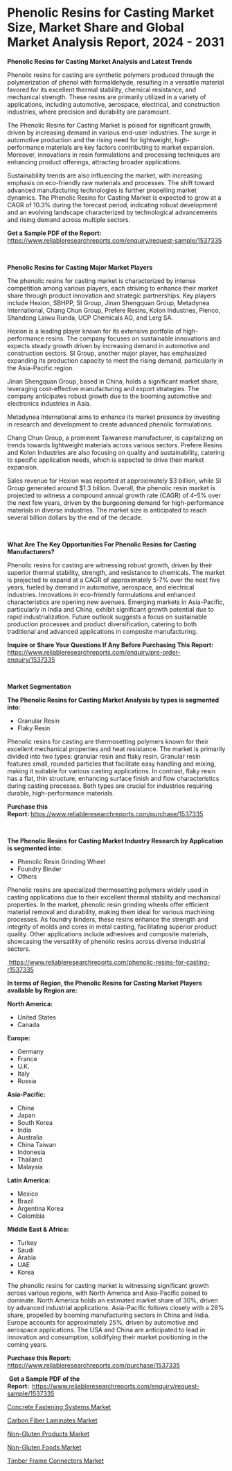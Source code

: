 <p><h1>Phenolic Resins for Casting Market Size, Market Share and Global Market Analysis Report, 2024 - 2031</h1></p><p><strong>Phenolic Resins for Casting Market Analysis and Latest Trends</strong></p>
<p><p>Phenolic resins for casting are synthetic polymers produced through the polymerization of phenol with formaldehyde, resulting in a versatile material favored for its excellent thermal stability, chemical resistance, and mechanical strength. These resins are primarily utilized in a variety of applications, including automotive, aerospace, electrical, and construction industries, where precision and durability are paramount.</p><p>The Phenolic Resins for Casting Market is poised for significant growth, driven by increasing demand in various end-user industries. The surge in automotive production and the rising need for lightweight, high-performance materials are key factors contributing to market expansion. Moreover, innovations in resin formulations and processing techniques are enhancing product offerings, attracting broader applications.</p><p>Sustainability trends are also influencing the market, with increasing emphasis on eco-friendly raw materials and processes. The shift toward advanced manufacturing technologies is further propelling market dynamics. The Phenolic Resins for Casting Market is expected to grow at a CAGR of 10.3% during the forecast period, indicating robust development and an evolving landscape characterized by technological advancements and rising demand across multiple sectors.</p></p>
<p><strong>Get a Sample PDF of the Report:&nbsp;</strong> <a href="https://www.reliableresearchreports.com/enquiry/request-sample/1537335?utm_campaign=114&utm_medium=2&utm_source=Github&utm_content=ia&utm_term=10122024&utm_id=phenolic-resins-for-casting">https://www.reliableresearchreports.com/enquiry/request-sample/1537335</a></p>
<p>&nbsp;</p>
<p><strong>Phenolic Resins for Casting Major Market Players</strong></p>
<p><p>The phenolic resins for casting market is characterized by intense competition among various players, each striving to enhance their market share through product innovation and strategic partnerships. Key players include Hexion, SBHPP, SI Group, Jinan Shengquan Group, Metadynea International, Chang Chun Group, Prefere Resins, Kolon Industries, Plenco, Shandong Laiwu Runda, UCP Chemicals AG, and Lerg SA.</p><p>Hexion is a leading player known for its extensive portfolio of high-performance resins. The company focuses on sustainable innovations and expects steady growth driven by increasing demand in automotive and construction sectors. SI Group, another major player, has emphasized expanding its production capacity to meet the rising demand, particularly in the Asia-Pacific region.</p><p>Jinan Shengquan Group, based in China, holds a significant market share, leveraging cost-effective manufacturing and export strategies. The company anticipates robust growth due to the booming automotive and electronics industries in Asia.</p><p>Metadynea International aims to enhance its market presence by investing in research and development to create advanced phenolic formulations. </p><p>Chang Chun Group, a prominent Taiwanese manufacturer, is capitalizing on trends towards lightweight materials across various sectors. Prefere Resins and Kolon Industries are also focusing on quality and sustainability, catering to specific application needs, which is expected to drive their market expansion.</p><p>Sales revenue for Hexion was reported at approximately $3 billion, while SI Group generated around $1.3 billion. Overall, the phenolic resin market is projected to witness a compound annual growth rate (CAGR) of 4–5% over the next few years, driven by the burgeoning demand for high-performance materials in diverse industries. The market size is anticipated to reach several billion dollars by the end of the decade.</p></p>
<p>&nbsp;</p>
<p><strong>What Are The Key Opportunities For Phenolic Resins for Casting Manufacturers?</strong></p>
<p><p>Phenolic resins for casting are witnessing robust growth, driven by their superior thermal stability, strength, and resistance to chemicals. The market is projected to expand at a CAGR of approximately 5-7% over the next five years, fueled by demand in automotive, aerospace, and electrical industries. Innovations in eco-friendly formulations and enhanced characteristics are opening new avenues. Emerging markets in Asia-Pacific, particularly in India and China, exhibit significant growth potential due to rapid industrialization. Future outlook suggests a focus on sustainable production processes and product diversification, catering to both traditional and advanced applications in composite manufacturing.</p></p>
<p><strong>Inquire or Share Your Questions If Any Before Purchasing This Report:</strong> <a href="https://www.reliableresearchreports.com/enquiry/pre-order-enquiry/1537335?utm_campaign=114&utm_medium=2&utm_source=Github&utm_content=ia&utm_term=10122024&utm_id=phenolic-resins-for-casting">https://www.reliableresearchreports.com/enquiry/pre-order-enquiry/1537335</a></p>
<p>&nbsp;</p>
<p><strong>Market Segmentation</strong></p>
<p><strong>The Phenolic Resins for Casting Market Analysis by types is segmented into:</strong></p>
<p><ul><li>Granular Resin</li><li>Flaky Resin</li></ul></p>
<p><p>Phenolic resins for casting are thermosetting polymers known for their excellent mechanical properties and heat resistance. The market is primarily divided into two types: granular resin and flaky resin. Granular resin features small, rounded particles that facilitate easy handling and mixing, making it suitable for various casting applications. In contrast, flaky resin has a flat, thin structure, enhancing surface finish and flow characteristics during casting processes. Both types are crucial for industries requiring durable, high-performance materials.</p></p>
<p><strong>Purchase this Report:&nbsp;</strong><a href="https://www.reliableresearchreports.com/purchase/1537335?utm_campaign=114&utm_medium=2&utm_source=Github&utm_content=ia&utm_term=10122024&utm_id=phenolic-resins-for-casting">https://www.reliableresearchreports.com/purchase/1537335</a></p>
<p>&nbsp;</p>
<p><strong>The Phenolic Resins for Casting Market Industry Research by Application is segmented into:</strong></p>
<p><ul><li>Phenolic Resin Grinding Wheel</li><li>Foundry Binder</li><li>Others</li></ul></p>
<p><p>Phenolic resins are specialized thermosetting polymers widely used in casting applications due to their excellent thermal stability and mechanical properties. In the market, phenolic resin grinding wheels offer efficient material removal and durability, making them ideal for various machining processes. As foundry binders, these resins enhance the strength and integrity of molds and cores in metal casting, facilitating superior product quality. Other applications include adhesives and composite materials, showcasing the versatility of phenolic resins across diverse industrial sectors.</p></p>
<p><a href="https://www.reliableresearchreports.com/phenolic-resins-for-casting-r1537335?utm_campaign=114&utm_medium=2&utm_source=Github&utm_content=ia&utm_term=10122024&utm_id=phenolic-resins-for-casting">&nbsp;https://www.reliableresearchreports.com/phenolic-resins-for-casting-r1537335</a></p>
<p><strong>In terms of Region, the Phenolic Resins for Casting Market Players available by Region are:</strong></p>
<p>
    <p> <strong> North America: </strong>
        <ul>
            <li>United States</li>
            <li>Canada</li>
        </ul>
        </p> 
    <p> <strong> Europe: </strong>
        <ul>
            <li>Germany</li>
            <li>France</li>
            <li>U.K.</li>
            <li>Italy</li>
            <li>Russia</li>
        </ul>
        </p> 
    <p> <strong> Asia-Pacific: </strong>
        <ul>
            <li>China</li>
            <li>Japan</li>
            <li>South Korea</li>
            <li>India</li>
            <li>Australia</li>
            <li>China Taiwan</li>
            <li>Indonesia</li>
            <li>Thailand</li>
            <li>Malaysia</li>
        </ul>
        </p> 
    <p> <strong> Latin America: </strong>
        <ul>
            <li>Mexico</li>
            <li>Brazil</li>
            <li>Argentina Korea</li>
            <li>Colombia</li>
        </ul>
        </p> 
    <p> <strong> Middle East & Africa: </strong>
        <ul>
            <li>Turkey</li>
            <li>Saudi</li>
            <li>Arabia</li>
            <li>UAE</li>
            <li>Korea</li>
        </ul>
    </p>
    </p>
<p><p>The phenolic resins for casting market is witnessing significant growth across various regions, with North America and Asia-Pacific poised to dominate. North America holds an estimated market share of 30%, driven by advanced industrial applications. Asia-Pacific follows closely with a 28% share, propelled by booming manufacturing sectors in China and India. Europe accounts for approximately 25%, driven by automotive and aerospace applications. The USA and China are anticipated to lead in innovation and consumption, solidifying their market positioning in the coming years.</p></p>
<p><strong>Purchase this Report: </strong><a href="https://www.reliableresearchreports.com/purchase/1537335?utm_campaign=114&utm_medium=2&utm_source=Github&utm_content=ia&utm_term=10122024&utm_id=phenolic-resins-for-casting">https://www.reliableresearchreports.com/purchase/1537335</a></p>
<p>&nbsp;<strong>Get a Sample PDF of the Report:&nbsp;&nbsp;</strong><a href="https://www.reliableresearchreports.com/enquiry/request-sample/1537335?utm_campaign=114&utm_medium=2&utm_source=Github&utm_content=ia&utm_term=10122024&utm_id=phenolic-resins-for-casting">https://www.reliableresearchreports.com/enquiry/request-sample/1537335</a></p>
<p><strong></strong></p>
<p><p><a href="https://www.linkedin.com/pulse/historical-trends-future-projections-concrete-fastening-systems-4lr7f?utm_campaign=114&utm_medium=2&utm_source=Github&utm_content=ia&utm_term=10122024&utm_id=phenolic-resins-for-casting">Concrete Fastening Systems Market</a></p><p><a href="https://www.linkedin.com/pulse/projected-growth-carbon-fiber-laminates-market-10-fllif?utm_campaign=114&utm_medium=2&utm_source=Github&utm_content=ia&utm_term=10122024&utm_id=phenolic-resins-for-casting">Carbon Fiber Laminates Market</a></p><p><a href="https://github.com/rahu1506/Market-Research-Report-List-6/blob/main/non-gluten-products-market.md?utm_campaign=114&utm_medium=2&utm_source=Github&utm_content=ia&utm_term=10122024&utm_id=phenolic-resins-for-casting">Non-Gluten Products Market</a></p><p><a href="https://github.com/MonroeBullock54/Market-Research-Report-List-1/blob/main/non-gluten-foods-market.md?utm_campaign=114&utm_medium=2&utm_source=Github&utm_content=ia&utm_term=10122024&utm_id=phenolic-resins-for-casting">Non-Gluten Foods Market</a></p><p><a href="https://www.linkedin.com/pulse/exploring-growth-potential-timber-frame-connectors-ziujf?utm_campaign=114&utm_medium=2&utm_source=Github&utm_content=ia&utm_term=10122024&utm_id=phenolic-resins-for-casting">Timber Frame Connectors Market</a></p></p>
